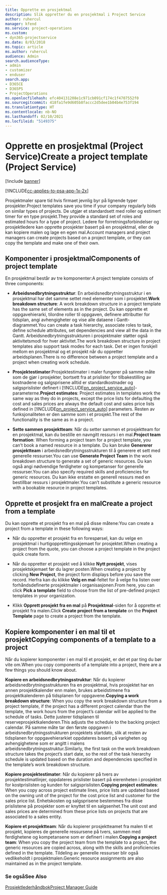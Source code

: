```yaml
---
title: Opprette en prosjektmal
description: Slik oppretter du en prosjektmal i Project Service
author: ruhercul
manager: kfend
ms.service: project-operations
ms.custom:
- dyn365-projectservice
ms.date: 8/03/2018
ms.topic: article
ms.author: ruhercul
audience: Admin
search.audienceType:
- admin
- customizer
- enduser
search.app:
- D365CE
- D365PS
- ProjectOperations
ms.openlocfilehash: efc404131208e1c971cb091cf174c1f4707552f0
ms.sourcegitcommit: 418fa1fe9d605b8faccc2d5dee1b04b4e753f194
ms.translationtype: HT
ms.contentlocale: nb-NO
ms.lasthandoff: 02/10/2021
ms.locfileid: "5149375"
---
```

# <a name="create-a-project-template-project-service"></a><span data-ttu-id="e5c8d-103">Opprette en prosjektmal (Project Service)</span><span class="sxs-lookup"><span data-stu-id="e5c8d-103">Create a project template (Project Service)</span></span>

[!include [banner](../includes/psa-now-project-operations.md)]

[!INCLUDE[cc-applies-to-psa-app-1x-2x](../includes/cc-applies-to-psa-app-1x-2x.md)]

<span data-ttu-id="e5c8d-104">Prosjektmaler spare tid hvis firmaet jevnlig byr på lignende typer prosjekter.</span><span class="sxs-lookup"><span data-stu-id="e5c8d-104">Project templates save you time if your company regularly bids on similar types of projects.</span></span> <span data-ttu-id="e5c8d-105">De utgjør et standardsett med roller og estimert timer for en type prosjekt.</span><span class="sxs-lookup"><span data-stu-id="e5c8d-105">They provide a standard set of roles and estimated hours for a type of project.</span></span> <span data-ttu-id="e5c8d-106">Ledere for forretningsforbindelser og prosjektledere kan opprette prosjekter basert på en prosjektmal, eller de kan kopiere malen og lage en egen mal.</span><span class="sxs-lookup"><span data-stu-id="e5c8d-106">Account managers and project managers can create projects based on a project template, or they can copy the template and make one of their own.</span></span>  
  
## <a name="components-of-project-template"></a><span data-ttu-id="e5c8d-107">Komponenter i prosjektmal</span><span class="sxs-lookup"><span data-stu-id="e5c8d-107">Components of project template</span></span>
 <span data-ttu-id="e5c8d-108">En prosjektmal består av tre komponenter:</span><span class="sxs-lookup"><span data-stu-id="e5c8d-108">A project template consists of three components:</span></span>  
  
- <span data-ttu-id="e5c8d-109">**Arbeidsnedbrytningsstruktur**: En arbeidsnedbrytningsstruktur i en prosjektmal har det samme settet med elementer som i prosjektet.</span><span class="sxs-lookup"><span data-stu-id="e5c8d-109">**Work breakdown structure**: A work breakdown structure in a project template has the same set of elements as in the project.</span></span> <span data-ttu-id="e5c8d-110">Du kan opprette et oppgavehierarki, tilordne roller til oppgaven, definere attributter for tidsplan, angi avhengigheter og vise alle dataene i Gantt-diagrammet.</span><span class="sxs-lookup"><span data-stu-id="e5c8d-110">You can create a task hierarchy, associate roles to task, define schedule attributes, set dependencies and view all the data in the Gantt.</span></span> <span data-ttu-id="e5c8d-111">Arbeidsnedbrytningsstrukturen i prosjektmaler støtter også aktivitetsmodi for hver aktivitet.</span><span class="sxs-lookup"><span data-stu-id="e5c8d-111">The work breakdown structure in project templates also support task modes for each task.</span></span> <span data-ttu-id="e5c8d-112">Det er ingen forskjell mellom en prosjektmal og et prosjekt når du oppretter arbeidsplanen.</span><span class="sxs-lookup"><span data-stu-id="e5c8d-112">There is no difference between a project template and a project when creating work schedule.</span></span>  
  
- <span data-ttu-id="e5c8d-113">**Prosjektestimater**:Prosjektestimater i maler fungerer på samme måte som de gjør i prosjekter, bortsett fra at prislister for tilbakestilling av kostnadene og salgsprisene alltid er standardkostnader og salgsprislister definert i [!INCLUDE[pn_project_service_auto](../includes/pn-project-service-auto.md)]-parameterne.</span><span class="sxs-lookup"><span data-stu-id="e5c8d-113">**Project estimates**: Project estimates in templates work the same way as they do in projects, except the price lists for defaulting the cost and sales prices are always the default cost and sales price lists defined in [!INCLUDE[pn_project_service_auto](../includes/pn-project-service-auto.md)] parameters.</span></span> <span data-ttu-id="e5c8d-114">Resten av funksjonaliteten er den samme som i et prosjekt.</span><span class="sxs-lookup"><span data-stu-id="e5c8d-114">The rest of the functionality is the same as in a project.</span></span>  
  
- <span data-ttu-id="e5c8d-115">**Sette sammen prosjektteam**: Når du setter sammen et prosjektteam for en prosjektmal, kan du bestille en navngitt ressurs i en mal.</span><span class="sxs-lookup"><span data-stu-id="e5c8d-115">**Project team formation**: When forming a project team for a project template, you can’t book a named resource in a template.</span></span> <span data-ttu-id="e5c8d-116">Du kan bruke **Genererer prosjektteam** i arbeidsnedbrytningsstrukturen til å generere et sett med generelle ressurser.</span><span class="sxs-lookup"><span data-stu-id="e5c8d-116">You can use **Generate Project Team** in the work breakdown structure to generate a set of generic resources.</span></span> <span data-ttu-id="e5c8d-117">Du kan også angi nødvendige ferdigheter og kompetanser for generelle ressurser.</span><span class="sxs-lookup"><span data-stu-id="e5c8d-117">You can also specify required skills and proficiencies for generic resources.</span></span> <span data-ttu-id="e5c8d-118">Du kan ikke erstatte en generell ressurs med en bestillbar ressurs i prosjektmaler.</span><span class="sxs-lookup"><span data-stu-id="e5c8d-118">You can’t substitute a generic resource with a bookable resource in project templates.</span></span>  
  
## <a name="create-a-project-from-a-template"></a><span data-ttu-id="e5c8d-119">Opprette et prosjekt fra en mal</span><span class="sxs-lookup"><span data-stu-id="e5c8d-119">Create a project from a template</span></span>  
 <span data-ttu-id="e5c8d-120">Du kan opprette et prosjekt fra en mal på disse måtene:</span><span class="sxs-lookup"><span data-stu-id="e5c8d-120">You can create a project from a template in these following ways:</span></span>  
  
-   <span data-ttu-id="e5c8d-121">Når du oppretter et prosjekt fra en forespørsel, kan du velge en prosjektmal i hurtigopprettingsskjemaet for prosjektet.</span><span class="sxs-lookup"><span data-stu-id="e5c8d-121">When creating a project from the quote, you can choose a project template in the project quick create form.</span></span>  
  
-   <span data-ttu-id="e5c8d-122">Når du oppretter et prosjekt ved å klikke **Nytt prosjekt**, vises prosjektskjemaet før du lagrer posten.</span><span class="sxs-lookup"><span data-stu-id="e5c8d-122">When creating a project by clicking **New Project**, the project form displays before you save the record.</span></span> <span data-ttu-id="e5c8d-123">Herfra kan du klikke **Velg en mal**-feltet for å velge fra listen over forhåndsdefinerte prosjektmaler i organisasjonen.</span><span class="sxs-lookup"><span data-stu-id="e5c8d-123">From here, you can click **Pick a template** field to choose from the list of pre-defined project templates in your organization.</span></span>  
  
-   <span data-ttu-id="e5c8d-124">Klikk **Opprett prosjekt fra en mal** på **Prosjektmal**-siden for å opprette et prosjekt fra malen.</span><span class="sxs-lookup"><span data-stu-id="e5c8d-124">Click **Create project from a template** on the **Project Template** page to create a project from the template.</span></span>  
  
## <a name="copying-components-of-a-template-to-a-project"></a><span data-ttu-id="e5c8d-125">Kopiere komponenter i en mal til et prosjekt</span><span class="sxs-lookup"><span data-stu-id="e5c8d-125">Copying components of a template to a project</span></span>  
 <span data-ttu-id="e5c8d-126">Når du kopierer komponenter i en mal til et prosjekt, er det et par ting du bør vite om.</span><span class="sxs-lookup"><span data-stu-id="e5c8d-126">When you copy components of a template into a project, there are a few things you should know about.</span></span>  
  
 <span data-ttu-id="e5c8d-127">**Kopiere en arbeidsnedbrytningsstruktur**: Når du kopierer arbeidsnedbrytningsstrukturen fra en prosjektmal, hvis prosjektet har en annen prosjektkalender enn malen, brukes arbeidstimene fra prosjektkalenderen på tidsplanen for oppgavene.</span><span class="sxs-lookup"><span data-stu-id="e5c8d-127">**Copying a work breakdown structure**: When you copy the work breakdown structure from a project template, if the project has a different project calendar than the template, the work hours from the project’s calendar will be applied to the schedule of tasks.</span></span> <span data-ttu-id="e5c8d-128">Dette justerer tidsplanen til reserveprosjektkalenderen.</span><span class="sxs-lookup"><span data-stu-id="e5c8d-128">This adjusts the schedule to the backing project calendar.</span></span> <span data-ttu-id="e5c8d-129">På samme måte tar den første oppgaven i arbeidsnedbrytningsstrukturen prosjektets startdato, slik at resten av tidsplanen for oppgavehierarkiet oppdateres basert på varigheten og avhengighetene som er angitt i malens arbeidsnedbrytningsstruktur.</span><span class="sxs-lookup"><span data-stu-id="e5c8d-129">Similarly, the first task on the work breakdown structure takes the project’s start date, so the rest of the task hierarchy schedule is updated based on the duration and dependencies specified in the template’s work breakdown structure.</span></span>  
  
 <span data-ttu-id="e5c8d-130">**Kopiere prosjektestimater**: Når du kopierer på tvers av prosjektestimatlinjer, oppdateres prislister basert på eierenheten i prosjektet for kostprislisten og kunden for salgsprislisten.</span><span class="sxs-lookup"><span data-stu-id="e5c8d-130">**Copying project estimates**: When you copy across project estimate lines, price lists are updated based on the owning unit of the project for the cost price list and customer for the sales price list.</span></span> <span data-ttu-id="e5c8d-131">Enhetskosten og salgsprisene bestemmes fra disse prislistene på prosjekter som er knyttet til en salgsenhet.</span><span class="sxs-lookup"><span data-stu-id="e5c8d-131">The unit cost and sales prices are determined from these price lists on projects that are associated to a sales entity.</span></span>  
  
 <span data-ttu-id="e5c8d-132">**Kopiere et prosjektteam**: Når du kopierer prosjektteamet fra malen til et prosjekt, kopieres de generelle ressursene på tvers, sammen med ferdighetene og kompetansene som er definert i malen.</span><span class="sxs-lookup"><span data-stu-id="e5c8d-132">**Copying a project team**: When you copy the project team from the template to a project, the generic resources are copied across, along with the skills and proficiencies defined in the template.</span></span> <span data-ttu-id="e5c8d-133">Tildeling av generelle ressurser blir også vedlikeholdt i prosjektmalen.</span><span class="sxs-lookup"><span data-stu-id="e5c8d-133">Generic resource assignments are also maintained as in the project template.</span></span>  
  
### <a name="see-also"></a><span data-ttu-id="e5c8d-134">Se også</span><span class="sxs-lookup"><span data-stu-id="e5c8d-134">See Also</span></span>  
 [<span data-ttu-id="e5c8d-135">Prosjektlederhåndbok</span><span class="sxs-lookup"><span data-stu-id="e5c8d-135">Project Manager Guide</span></span>](../psa/project-manager-guide.md)
